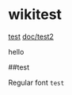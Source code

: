 wikitest
========
[test](test.md)
[doc/test2](doc/test2.md)

hello

##test

Regular font
```test```
